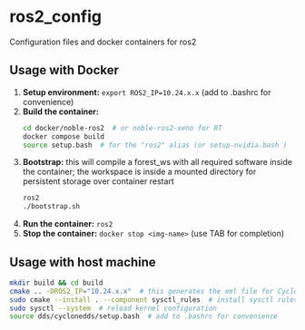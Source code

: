 # ros2_config
Configuration files and docker containers for ros2

## Usage with Docker

1. **Setup environment:**  `export ROS2_IP=10.24.x.x` (add to .bashrc for convenience)
2. **Build the container:**
    ```bash
    cd docker/noble-ros2  # or noble-ros2-xeno for RT
    docker compose build
    source setup.bash  # for the "ros2" alias (or setup-nvidia.bash )
    ```
3. **Bootstrap:** this will compile a forest_ws with all required software inside the container; the workspace is inside a mounted directory for persistent storage over container restart
   ```bash
   ros2
   ./bootstrap.sh
   ```
4. **Run the container:** `ros2`
5. **Stop the container:**  `docker stop <img-name>` (use TAB for completion)


## Usage with host machine

```bash
mkdir build && cd build
cmake .. -DROS2_IP="10.24.x.x"  # this generates the xml file for CycloneDDS with the correct network address
sudo cmake --install . --component sysctl_rules  # install sysctl rules for optimized kernel configuration
sudo sysctl --system  # reload kernel configuration
source dds/cyclonedds/setup.bash  # add to .bashrc for convenience
```
